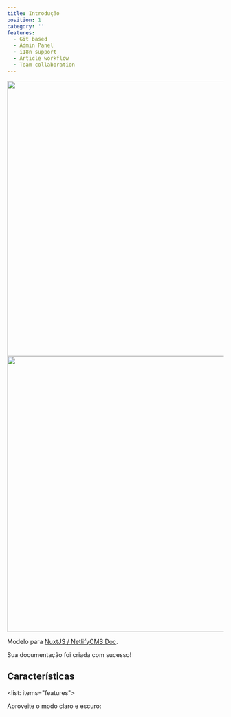```yaml
---
title: Introdução
position: 1
category: ''
features:
  - Git based
  - Admin Panel
  - i18n support
  - Article workflow
  - Team collaboration
---
```

<img src="/images/logo-light.png" class="light-img" width="1280" height="640" alt="" />
<img src="/images/logo-dark.png" class="dark-img" width="1280" height="640" alt="" />

Modelo para [NuxtJS / NetlifyCMS Doc](https://github.com/MexsonFernandes/nuxt-netlify-doc).

<alert type="sucesso">Sua documentação foi criada com sucesso!</alert>

## Características

<list: items="features"> </list>

<p class="flex items-center"> Aproveite o modo claro e escuro: &nbsp; <app-color-switcher class="inline-flex ml-2"> </app-color-switcher></p>
